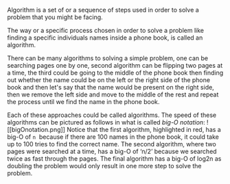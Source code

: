 Algorithm is a set of or a sequence of steps used in order to solve a problem that you might be facing.

The way or a specific process chosen in order to solve a problem like finding a specific individuals names inside a phone book, is called an algorithm.

There can be many algorithms to solving a simple problem, one can be searching pages one by one, second algorithm can be flipping two pages at a time, the third could be going to the middle of the phone book then finding out whether the name could be on the left or the right side of the phone book and then let's say that the name would be present on the right side, then we remove the left side and move to the middle of the rest and repeat the process until we find the name in the phone book.

Each of these approaches could be called algorithms. The speed of these algorithms can be pictured as follows in what is called _big-O notation_:
![[bigOnotation.png]]
Notice that the first algorithm, highlighted in red, has a big-O of `n`  because if there are 100 names in the phone book, it could take up to 100 tries to find the correct name. The second algorithm, where two pages were searched at a time, has a big-O of ‘n/2’ because we searched twice as fast through the pages. The final algorithm has a big-O of log2n as doubling the problem would only result in one more step to solve the problem.
